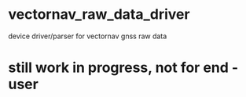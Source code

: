 # vectornav_raw_data_driver
device driver/parser for vectornav gnss raw data
# still work in progress, not for end -user 
